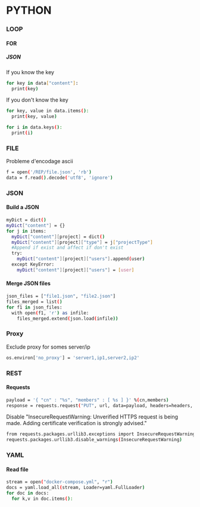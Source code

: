 # PYTHON

### LOOP

#### FOR

##### JSON
If you know the key
```bash
for key in data["content"]:
  print(key)
```

If you don't know the key
```bash
for key, value in data.items():
  print(key, value)
```
```bash
for i in data.keys():
  print(i)
```

### FILE
Probleme d'encodage ascii
```bash
f = open('/REP/file.json', 'rb')
data = f.read().decode('utf8', 'ignore')
```

### JSON
#### Build a JSON
```bash
myDict = dict()
myDict["content"] = {}
for j in items:
  myDict["content"][project] = dict()
  myDict["content"][project]["type"] = j["projectType"]
  #Append if exist and affect if don't exist
  try:
    myDict["content"][project]["users"].append(user)
  except KeyError:
    myDict["content"][project]["users"] = [user]
```

#### Merge JSON files
```bash
json_files = ["file1.json", "file2.json"]
files_merged = list()
for f1 in json_files:
  with open(f1, 'r') as infile:
    files_merged.extend(json.load(infile))
```
### Proxy
Exclude proxy for somes server/ip
```bash
os.environ['no_proxy'] = 'server1,ip1,server2,ip2'
```

### REST

#### Requests
```bash
payload = '{ "cn" : "%s", "members" : [ %s ] }' %(cn,members)
response = requests.request("PUT", url, data=payload, headers=headers, auth=("user", "password"), verify=False)
```

Disable "InsecureRequestWarning: Unverified HTTPS request is being made. Adding certificate verification is strongly advised."
```bash
from requests.packages.urllib3.exceptions import InsecureRequestWarning
requests.packages.urllib3.disable_warnings(InsecureRequestWarning)
```

### YAML

#### Read file
```bash
stream = open("docker-compose.yml", "r")
docs = yaml.load_all(stream, Loader=yaml.FullLoader)
for doc in docs:
  for k,v in doc.items():
```
